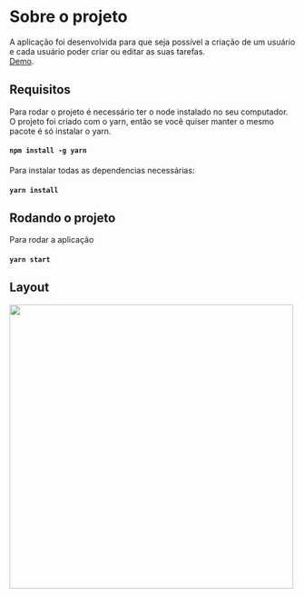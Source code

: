# Sobre o projeto

A aplicação foi desenvolvida para que seja possível a criação de um usuário e cada usuário poder criar ou editar as suas tarefas.
<br>[Demo](veggi-teste.netlify.app).

## Requisitos

Para rodar o projeto é necessário ter o node instalado no seu computador. O projeto foi criado com o yarn, então se você quiser manter o mesmo pacote é só instalar o yarn.
#### `npm install -g yarn`

Para instalar todas as dependencias necessárias:
#### `yarn install`

## Rodando o projeto
Para rodar a aplicação
#### `yarn start`

## Layout
<img src="https://user-images.githubusercontent.com/59737482/136956373-32fb13a9-e87f-4176-b352-3fe29e1ad4c4.png" width="500px">
